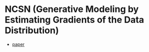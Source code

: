 # NCSN (Generative Modeling by Estimating Gradients of the Data Distribution)

- [paper](https://arxiv.org/abs/1907.05600)  
